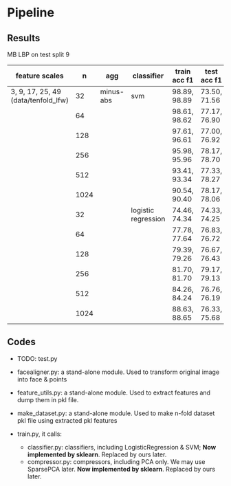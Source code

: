 # Pipeline

## Results

MB LBP on test split 9

| feature scales                      | n    | agg       | classifier          | train acc f1 | test acc f1  |
| ----------------------------------- | ---- | --------- | ------------------- | ------------ | ------------ |
| 3, 9, 17, 25, 49 (data/tenfold_lfw) | 32   | minus-abs | svm                 | 98.89, 98.89 | 73.50, 71.56 |
|                                     | 64   |           |                     | 98.61, 98.62 | 77.17, 76.90 |
|                                     | 128  |           |                     | 97.61, 96.61 | 77.00, 76.92 |
|                                     | 256  |           |                     | 95.98, 95.96 | 78.17, 78.70 |
|                                     | 512  |           |                     | 93.41, 93.34 | 77.33, 78.27 |
|                                     | 1024 |           |                     | 90.54, 90.40 | 78.17, 78.06 |
|                                     | 32   |           | logistic regression | 74.46, 74.34 | 74.33, 74.25 |
|                                     | 64   |           |                     | 77.78, 77.64 | 76.83, 76.72 |
|                                     | 128  |           |                     | 79.39, 79.26 | 76.67, 76.43 |
|                                     | 256  |           |                     | 81.70, 81.70 | 79.17, 79.13 |
|                                     | 512  |           |                     | 84.26, 84.24 | 76.76, 76.19 |
|                                     | 1024 |           |                     | 88.63, 88.65 | 76.33, 75.68 |



## Codes

* TODO: test.py
* facealigner.py: a stand-alone module. Used to transform original image into face & points

* feature_utils.py: a stand-alone module. Used to extract features and dump them in pkl file.
* make_dataset.py: a stand-alone module. Used to make n-fold dataset pkl file using extracted pkl features
* train.py, it calls:
  * classifier.py: classifiers, including LogisticRegression & SVM; **Now implemented by sklearn**. Replaced by ours later. 
  * compressor.py: compressors, including PCA only. We may use SparsePCA later. **Now implemented by sklearn**. Replaced by ours later.



